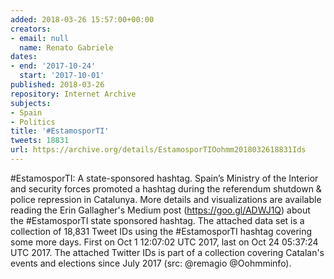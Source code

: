 ```yaml
---
added: 2018-03-26 15:57:00+00:00
creators:
- email: null
  name: Renato Gabriele
dates:
- end: '2017-10-24'
  start: '2017-10-01'
published: 2018-03-26
repository: Internet Archive
subjects:
- Spain
- Politics
title: '#EstamosporTI'
tweets: 18831
url: https://archive.org/details/EstamosporTIOohmm2018032618831Ids
---
```


#EstamosporTI: A state-sponsored hashtag. Spain’s Ministry of the Interior and security forces promoted a hashtag during the referendum shutdown & police repression in Catalunya. More details and visualizations are available reading the Erin Gallagher's Medium post (https://goo.gl/ADWJ1Q) about the #EstamosporTI state sponsored hashtag. The attached data set is a collection of 18,831 Tweet IDs using the #EstamosporTI hashtag covering some more days. First on Oct 1 12:07:02 UTC 2017, last on Oct 24 05:37:24 UTC 2017. The attached Twitter IDs is part of a collection covering Catalan's events and elections since July 2017 (src: @remagio @Oohmminfo).
